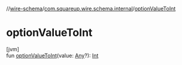 //[wire-schema](../../index.md)/[com.squareup.wire.schema.internal](index.md)/[optionValueToInt](option-value-to-int.md)

# optionValueToInt

[jvm]\
fun [optionValueToInt](option-value-to-int.md)(value: [Any](https://kotlinlang.org/api/latest/jvm/stdlib/kotlin/-any/index.html)?): [Int](https://kotlinlang.org/api/latest/jvm/stdlib/kotlin/-int/index.html)
